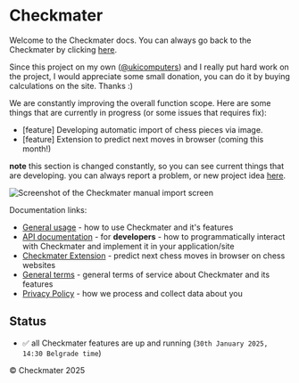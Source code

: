 # Checkmater
Welcome to the Checkmater docs. You can always go back to the Checkmater by clicking [here](https://checkmater.ugljesa.hackclub.app).

Since this project on my own ([@ukicomputers](https://github.com/ukicomputers)) and I really put hard work on the project, I would appreciate some small donation, you can do it by buying calculations on the site. Thanks :)

We are constantly improving the overall function scope. Here are some things that are currently in progress (or some issues that requires fix):
- [feature] Developing automatic import of chess pieces via image.
- [feature] Extension to predict next moves in browser (coming this month!) 

**note** this section is changed constantly, so you can see current things that are developing. you can always report a problem, or new project idea [here](https://checkmater.ugljesa.hackclub.app/report).

![Screenshot of the Checkmater manual import screen](https://github.com/user-attachments/assets/27f705f1-9d52-4088-af13-5e8fba44674b)

Documentation links:
- [General usage](usage) - how to use Checkmater and it's features
- [API documentation](api-docs) - for **developers** - how to programmatically interact with Checkmater and implement it in your application/site
- [Checkmater Extension](extension) - predict next chess moves in browser on chess websites
- [General terms](terms) - general terms of service about Checkmater and its features
- [Privacy Policy](privacy) - how we process and collect data about you

## Status
-  ✅ all Checkmater features are up and running (`30th January 2025, 14:30 Belgrade time`)
  
&copy; Checkmater 2025
